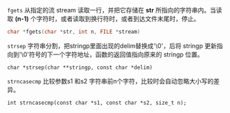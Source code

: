 
`fgets` 从指定的流 stream 读取一行，并把它存储在 **str** 所指向的字符串内。当读取 **(n-1)** 个字符时，或者读取到换行符时，或者到达文件末尾时，停止。
```c
char *fgets(char *str, int n, FILE *stream)
```

`strsep` 字符串分割，把stringp里面出现的delim替换成'\0'，后将 stringp 更新指向到'\0'符号的下一个字符地址，函数的返回值指向原来的 stringp 位置。
```
char *strsep(char **stringp, const char *delim)
```

`strncasecmp` 比较参数s1 和s2 字符串前n个字符，比较时会自动忽略大小写的差异。
```
int strncasecmp(const char *s1, const char *s2, size_t n);
```